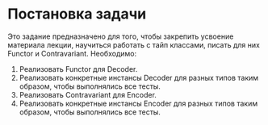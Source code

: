 # Постановка задачи

Это задание предназначено для того, чтобы закрепить усвоение материала лекции, научиться работать с тайп классами,
писать для них Functor и Contravariant.
Необходимо:

1. Реализовать Functor для Decoder.
2. Реализовать конкретные инстансы Decoder для разных типов таким образом, чтобы выполнялись все тесты.
3. Реализовать Contravariant для Encoder.
4. Реализовать конкретные инстансы Encoder для разных типов таким образом, чтобы выполнялись все тесты.
